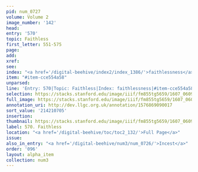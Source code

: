 ```yaml
---
pid: num_0727
volume: Volume 2
image_number: '142'
head:
entry: '570'
topic: Faithless
first_letter: 551-575
page:
add:
xref:
see:
index: "<a href='/digital-beehive/index2/index_1386/'>faithlessness</a>"
item: "#item-cce554a58"
unparsed:
line: 'Entry: 570|Topic: Faithless|Index: faithlessness|#item-cce554a58'
selection: https://stacks.stanford.edu/image/iiif/fm855tg5659/1607_0609/898,705,2746,391/full/0/default.jpg
full_image: https://stacks.stanford.edu/image/iiif/fm855tg5659/1607_0609/full/full/0/default.jpg
annotation_uri: http://dev.llgc.org.uk/annotation/1576869090017
sort_value: '214210705'
insertion:
thumbnail: https://stacks.stanford.edu/image/iiif/fm855tg5659/1607_0609/898,705,600,180/250,/0/default.jpg
label: 570. Faithless
location: "<a href='/digital-beehive/toc/toc2_132/'>Full Page</a>"
issue:
also_in_entry: "<a href='/digital-beehive/num3/num_0726/'>Incest</a>"
order: '096'
layout: alpha_item
collection: num3
---
```

